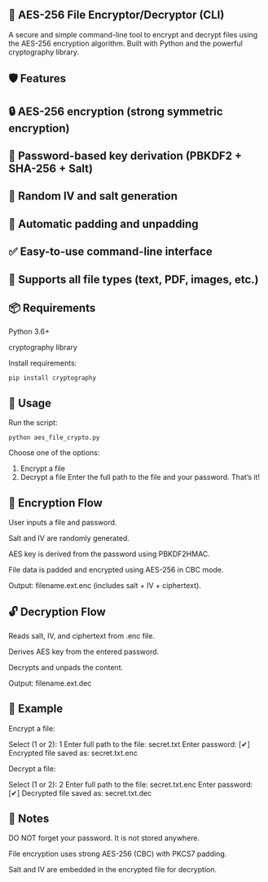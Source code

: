 ## 🔐 AES-256 File Encryptor/Decryptor (CLI)
A secure and simple command-line tool to encrypt and decrypt files using the AES-256 encryption algorithm.
Built with Python and the powerful cryptography library.

## 🛡 Features
## 🔒 AES-256 encryption (strong symmetric encryption)

## 🔑 Password-based key derivation (PBKDF2 + SHA-256 + Salt)

## 🧂 Random IV and salt generation

## 🧼 Automatic padding and unpadding

## ✅ Easy-to-use command-line interface

## 🧪 Supports all file types (text, PDF, images, etc.)

## 📦 Requirements
Python 3.6+

cryptography library

Install requirements:
```
pip install cryptography
```
## 🚀 Usage
Run the script:
```
python aes_file_crypto.py
```
Choose one of the options:

1. Encrypt a file
2. Decrypt a file
Enter the full path to the file and your password. That’s it!

## 🔐 Encryption Flow
User inputs a file and password.

Salt and IV are randomly generated.

AES key is derived from the password using PBKDF2HMAC.

File data is padded and encrypted using AES-256 in CBC mode.

Output: filename.ext.enc (includes salt + IV + ciphertext).

## 🔓 Decryption Flow
Reads salt, IV, and ciphertext from .enc file.

Derives AES key from the entered password.

Decrypts and unpads the content.

Output: filename.ext.dec

## 📁 Example
Encrypt a file:

Select (1 or 2): 1
Enter full path to the file: secret.txt
Enter password:
[✔] Encrypted file saved as: secret.txt.enc

Decrypt a file:

Select (1 or 2): 2
Enter full path to the file: secret.txt.enc
Enter password:
[✔] Decrypted file saved as: secret.txt.dec

## 🔐 Notes
DO NOT forget your password. It is not stored anywhere.

File encryption uses strong AES-256 (CBC) with PKCS7 padding.

Salt and IV are embedded in the encrypted file for decryption.
